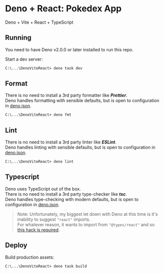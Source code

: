 # Deno + React: Pokedex App

Deno + Vite + React + TypeScript

## Running

You need to have Deno v2.0.0 or later installed to run this repo.

Start a dev server:

```ps
C:\...\DenoViteReact> deno task dev
```

## Format

There is no need to install a 3rd party formatter like ***Prettier***.  
Deno handles formatting with sensible defaults, but is open to configuration in [deno.json](./deno.json).

```ps
C:\...\DenoViteReact> deno fmt
```

## Lint

There is no need to install a 3rd party linter like ***ESLint***.  
Deno handles linting with sensible defaults, but is open to configuration in [deno.json](./deno.json).

```ps
C:\...\DenoViteReact> deno lint
```

## Typescript

Deno uses TypeScript out of the box.  
There is no need to install a 3rd party type-checker like ***tsc***.  
Deno handles type-checking with modern defaults, but is open to configuration in [deno.json](./deno.json).

> Note: Unfortunately, my biggest let down with Deno at this time is it's inability to suggest `"react"` imports.  
> For whatever reason, it wants to import from `"@types/react"` and so [this hack is required](./src/react.d.ts).

## Deploy

Build production assets:

```ps
C:\...\DenoViteReact> deno task build
```
